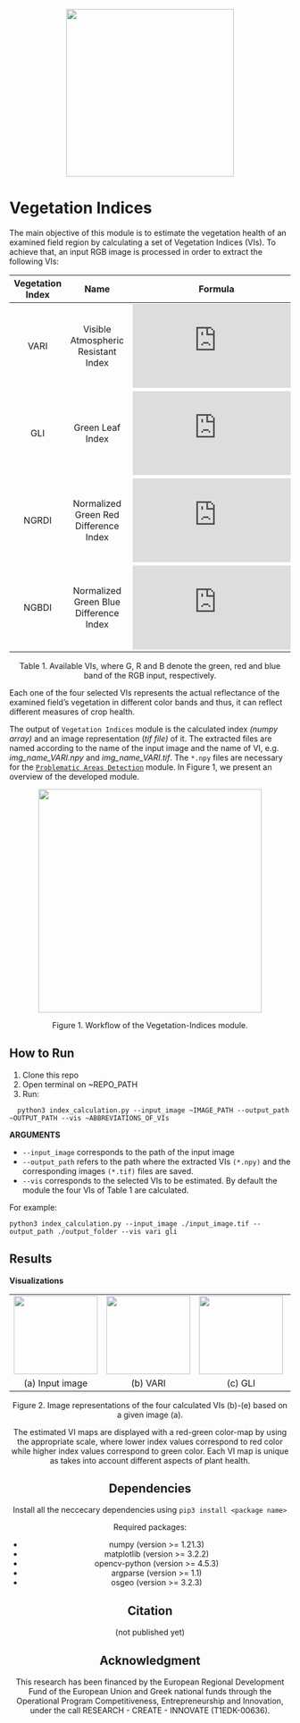 <p align="center">
<img src="https://user-images.githubusercontent.com/77329407/105342573-3040e900-5be9-11eb-92df-7c09392b1e0c.png" width="300" />
  
# Vegetation Indices

The main objective of this module is to estimate the vegetation health of an examined field region by calculating a set of Vegetation Indices (VIs). To achieve that, an input RGB image is processed in order to extract the following VIs:

<div align="center">
  
| Vegetation Index | Name | Formula |  
| :---: | :---: | :---: |
| VARI  | Visible Atmospheric Resistant Index   |![equation](https://latex.codecogs.com/gif.latex?%5Cbg_white%20%5Cfrac%7BG-R%7D%7BG&plus;R&plus;B%7D)|
| GLI   | Green Leaf Index                      |![equation](https://latex.codecogs.com/gif.latex?%5Cbg_white%20%5Cfrac%7B2%5Ctimes%7BG%7D-R&plus;B%7D%7B2%5Ctimes%7BG%7D&plus;R&plus;B%7D)|
| NGRDI | Normalized Green Red Difference Index |![equation](https://latex.codecogs.com/gif.latex?%5Cbg_white%20%5Cfrac%7BG-R%7D%7BG&plus;R%20%7D)|
| NGBDI | Normalized Green Blue Difference Index|![equation](https://latex.codecogs.com/gif.latex?%5Cbg_white%20%5Cfrac%7BG-B%7D%7BG&plus;B%7D)|

</div>
<figcaption align = "center"><p align="center">Table 1. Available VIs, where G, R and B denote the green, red and blue band of the RGB input, respectively.</figcaption>
</figure>

Each one of the four selected VIs represents the actual reflectance of the examined field’s vegetation in different color bands and thus, it can reflect different measures of crop health. 

The output of ```Vegetation Indices``` module is the calculated index *(numpy array)*  and an image representation (*tif file)* of it. The extracted files are named according to the name of the input image and the name of VI, e.g. *img_name_VARI.npy* and *img_name_VARI.tif*. Τhe ```*.npy``` files are necessary for the [```Problematic Areas Detection```](https://github.com/CoFly-Project/Problematic-Areas-Detection/tree/main) module. In Figure 1, we present an overview of the developed module.



<p align="center">
<img src="https://user-images.githubusercontent.com/80779522/138075476-984e9c20-7fe3-4bc6-8abc-0129caf50606.png" width="400" />
<figcaption align = "center"><p align="center">
  Figure 1. Workflow of the Vegetation-Indices module.</figcaption>
</figure>

<!-- based on (a) an input image and the extracted (b) VARI image representation with its corrsponding *.npy file (VARI.npy) -->


## How to Run

1. Clone this repo
2. Open terminal on ~REPO_PATH
3. Run: 
```
  python3 index_calculation.py --input_image ~IMAGE_PATH --output_path ~OUTPUT_PATH --vis ~ABBREVIATIONS_OF_VIs
```

**ARGUMENTS**
  
* ```--input_image``` corresponds to the path of the input image
* ```--output_path```  refers to the path where the extracted VIs ```(*.npy)``` and the corresponding images ```(*.tif)``` files are saved. 
* ```--vis``` corresponds to the selected VIs to be estimated. By default the module the four VIs of Table 1 are calculated. 
  
For example:
  ```
  python3 index_calculation.py --input_image ./input_image.tif --output_path ./output_folder --vis vari gli
  ```
  
## Results
**Visualizations**

<table class="center">
   <tr class="center">
    <td><img src= "https://user-images.githubusercontent.com/80779522/137907718-30362a0c-55ec-4fb8-a022-d55cd35f54f9.png" align="center" width="150" height="140"/></td>
    <td><img src= "https://user-images.githubusercontent.com/80779522/136771613-e153e5e7-4f81-4ff0-9832-667e636e1c4a.png" align="center" width="150" height="140"/></td>
    <td><img src= "https://user-images.githubusercontent.com/80779522/136929438-9a4e79e1-e4a5-42ea-922f-4247ad13993a.png" align="center" width="150" height="140"/></td>  
    <td><img src= "https://user-images.githubusercontent.com/80779522/136771653-e6b77f42-789f-4100-86ac-68ff013a55ba.png" align="center" width="150" height="140"/></td>
    <td><img src= "https://user-images.githubusercontent.com/80779522/136771673-89c7463d-387d-4c36-a18c-2764fbb1ab1e.png" align="center" width="150" height="140"/></td>  
   </tr>   
 
   <tr align="center">
    <td>(a) Input image</td>
    <td>(b) VARI</td>
    <td>(c) GLI</td>   
    <td>(d) NGRDI</td>
    <td>(e) NGBDI</td> 
  </tr>  
 </table>
<figcaption align = "center"><p align="center"> 
  Figure 2. Image representations of the four calculated VIs (b)-(e) based on a given image (a).
</figure>
  

The estimated VI maps are displayed with a red-green color-map by using the appropriate scale, where lower index values correspond to red color while higher index values correspond to green color. Each VI map is unique as takes into account different aspects of plant health. 


## Dependencies 
Install all the neccecary dependencies using ```pip3 install <package name>```
  
Required packages:
  * numpy (version >= 1.21.3)
  * matplotlib (version >= 3.2.2)
  * opencv-python (version >= 4.5.3)
  * argparse (version >= 1.1)
  * osgeo (version >= 3.2.3)
    
    
## Citation
(not published yet)

## Acknowledgment
This research has been financed by the European Regional Development Fund of the European Union and Greek national funds through the Operational Program Competitiveness, Entrepreneurship and Innovation, under the call RESEARCH - CREATE - INNOVATE (T1EDK-00636).
